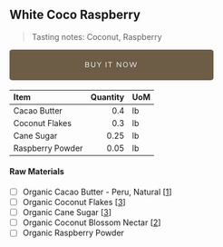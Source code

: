 ## White Coco Raspberry
> Tasting notes: Coconut, Raspberry

[![Buy Now](/assets/images/buy-now.png "Buy Now")](https://shop.osocra.com/collections/bars/products/22011512)

| Item | Quantity | UoM  |
| :---     | ---:    | :--- |
| Cacao Butter   | 0.4    | lb    |
| Coconut Flakes     | 0.3      | lb      |
| Cane Sugar    | 0.25      | lb      |
| Raspberry Powder    | 0.05      | lb      |


#### Raw Materials
- [ ] Organic Cacao Butter - Peru, Natural [[1](/vendors)]
- [ ] Organic Coconut Flakes [[3](/vendors)]
- [ ] Organic Cane Sugar [[3](/vendors)]
- [ ] Organic Coconut Blossom Nectar [[2](/vendors)]
- [ ] Organic Raspberry Powder
